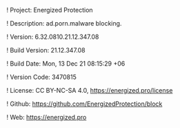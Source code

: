 ! Project: Energized Protection

! Description: ad.porn.malware blocking.

! Version: 6.32.0810.21.12.347.08

! Build Version: 21.12.347.08

! Build Date: Mon, 13 Dec 21 08:15:29 +06

! Version Code: 3470815

! License: CC BY-NC-SA 4.0, https://energized.pro/license

! Github: https://github.com/EnergizedProtection/block

! Web: https://energized.pro

